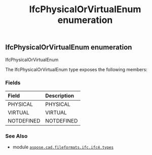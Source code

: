 ﻿---
title: IfcPhysicalOrVirtualEnum enumeration
second_title: Aspose.CAD for Python via .NET API References
description: 
type: docs
weight: 3160
url: /aspose.cad.fileformats.ifc.ifc4.types/ifcphysicalorvirtualenum/
is_root: false
---

## IfcPhysicalOrVirtualEnum enumeration

IfcPhysicalOrVirtualEnum



The IfcPhysicalOrVirtualEnum type exposes the following members:

### Fields
| Field | Description |
| :- | :- |
| PHYSICAL | PHYSICAL |
| VIRTUAL | VIRTUAL |
| NOTDEFINED | NOTDEFINED |



### See Also
* module [`aspose.cad.fileformats.ifc.ifc4.types`](..)
